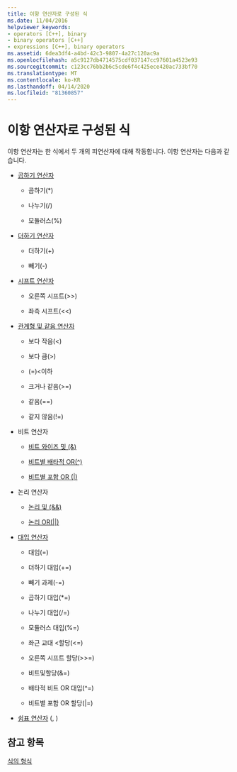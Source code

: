 ```yaml
---
title: 이항 연산자로 구성된 식
ms.date: 11/04/2016
helpviewer_keywords:
- operators [C++], binary
- binary operators [C++]
- expressions [C++], binary operators
ms.assetid: 6dea3df4-a4bd-42c3-9807-4a27c120ac9a
ms.openlocfilehash: a5c9127db4714575cdf037147cc97601a4523e93
ms.sourcegitcommit: c123cc76bb2b6c5cde6f4c425ece420ac733bf70
ms.translationtype: MT
ms.contentlocale: ko-KR
ms.lasthandoff: 04/14/2020
ms.locfileid: "81360857"
---
```

# <a name="expressions-with-binary-operators"></a>이항 연산자로 구성된 식

이항 연산자는 한 식에서 두 개의 피연산자에 대해 작동합니다. 이항 연산자는 다음과 같습니다.

- [곱하기 연산자](../cpp/multiplicative-operators-and-the-modulus-operator.md)

  - 곱하기(*)

  - 나누기(/)

  - 모듈러스(%)

- [더하기 연산자](../cpp/additive-operators-plus-and.md)

  - 더하기(+)

  - 빼기(-)

- [시프트 연산자](../cpp/left-shift-and-right-shift-operators-input-and-output.md)

  - 오른쪽 시프트(>>)

  - 좌측 시프트(<<)

- [관계형 및 같음 연산자](../cpp/relational-operators-equal-and-equal.md)

  - 보다 작음(\<)

  - 보다 큼(>)

  - (=)\<이하

  - 크거나 같음(>=)

  - 같음(==)

  - 같지 않음(!=)

- 비트 연산자

  - [비트 와이즈 및 (&)](../cpp/bitwise-and-operator-amp.md)

  - [비트별 배타적 OR(^)](../cpp/bitwise-exclusive-or-operator-hat.md)

  - [비트별 포함 OR (&#124;)](../cpp/bitwise-inclusive-or-operator-pipe.md)

- 논리 연산자

  - [논리 및 (&&)](../cpp/logical-and-operator-amp-amp.md)

  - [논리 OR(&#124;&#124;)](../cpp/logical-or-operator-pipe-pipe.md)

- [대입 연산자](../cpp/assignment-operators.md)

  - 대입(=)

  - 더하기 대입(+=)

  - 빼기 과제(-=)

  - 곱하기 대입(*=)

  - 나누기 대입(/=)

  - 모듈러스 대입(%=)

  - 좌근 교대 \<할당(<=)

  - 오른쪽 시프트 할당(>>=)

  - 비트및할당(&=)

  - 배타적 비트 OR 대입(^=)

  - 비트별 포함 OR 할당(&#124;=)

- [쉼표 연산자](../cpp/comma-operator.md) (, )

## <a name="see-also"></a>참고 항목

[식의 형식](../cpp/types-of-expressions.md)

